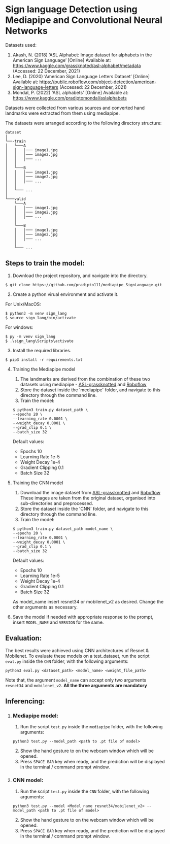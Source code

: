 # **Sign language Detection using Mediapipe and Convolutional Neural Networks**



Datasets used:
1. Akash, N. (2018) ‘ASL Alphabet: Image dataset for alphabets in the American Sign Language’ [Online] Available at: https://www.kaggle.com/grassknoted/asl-alphabet/metadata (Accessed: 22 December, 2021)
2. Lee, D. (2020) ‘American Sign Language Letters Dataset’  [Online] Available at: https://public.roboflow.com/object-detection/american-sign-language-letters (Accessed: 22 December, 2021)
3. Mondal, P. (2022) 'ASL alphabets' [Online] Available at: https://www.kaggle.com/pradiptomondal/aslalphabets


Datasets were collected from various sources and converted hand landmarks were extracted from them using mediapipe.

The datasets were arranged according to the following directory structure:

```
dataset
│    
└──-train  
│   └───A
│   │   │─── image1.jpg
│   │   │─── image2.jpg
│   │   │─── ...
│   │
│   └───B
│   │   │─── image1.jpg
│   │   │─── image2.jpg
│   │   │─── ...
│   │
│   └─── ...
│
└───valid
    └───A
    │   │─── image1.jpg
    │   │─── image2.jpg
    │   │─── ...
    │
    └───B
    │   │─── image1.jpg
    │   │─── image2.jpg
    │   │─── ...
    │
    └─── ...
```

## Steps to train the model:
1. Download the project repository, and navigate into the directory.
```
$ git clone https://github.com/pradipto111/mediapipe_SignLanguage.git
```

2. Create a python virual environment and activate it.


For Unix/MacOS:
```
$ python3 -m venv sign_lang
$ source sign_lang/bin/activate
```
For windows:
```
$ py -m venv sign_lang
$ .\sign_lang\Scripts\activate
```

3. Install the required libraries.
```
$ pip3 install -r requirements.txt
```

4. Training the Mediapipe model
    1. The landmarks are derived from the combination of these two datasets using mediapipe - [ASL-grassknotted](https://www.kaggle.com/grassknoted/asl-alphabet) and [Roboflow](https://public.roboflow.com/object-detection/american-sign-language-letters/1)
    2. Store the dataset inside the 'mediapipe' folder, and navigate to this directory through the command line.
    3. Train the model:
    ```
    $ python3 train.py dataset_path \
    --epochs 20 \
    --learning_rate 0.0001 \
    --weight_decay 0.0001 \
    --grad_clip 0.1 \
    --batch_size 32
    ```
    Default values:
    -   Epochs 10
    -   Learning Rate 1e-5
    -   Weight Decay 1e-4
    -   Gradient Clipping 0.1
    -   Batch Size 32

5. Training the CNN model
    1. Download the image dataset from [ASL-grassknotted](https://www.kaggle.com/grassknoted/asl-alphabet) and [Roboflow](https://public.roboflow.com/object-detection/american-sign-language-letters/1)
    These images are taken from the original dataset, organised into sub-directories and preprocessed.
    2. Store the dataset inside the 'CNN' folder, and navigate to this directory through the command line.
    3. Train the model:
    ```
    $ python3 train.py dataset_path model_name \
    --epochs 20 \
    --learning_rate 0.0001 \
    --weight_decay 0.0001 \
    --grad_clip 0.1 \
    --batch_size 32
    ```
    Default values:
    -   Epochs 10
    -   Learning Rate 1e-5
    -   Weight Decay 1e-4
    -   Gradient Clipping 0.1
    -   Batch Size 32

    As model_name insert resnet34 or mobilenet_v2 as desired. Change the other arguments as necessary.

6. Save the model if needed with appropriate response to the prompt, insert ```MODEL_NAME``` and ```VERSION``` for the same.




## Evaluation:
The best results were achieved using CNN architectures of Resnet & Mobilenet.
To evaluate these models on a test_dataset, run the script ```eval.py``` inside the ```CNN``` folder, with the following arguments:
```
python3 eval.py <dataset_path> <model_name> <weight_file_path>
```
Note that, the argument ```model_name``` can accept only two arguments ```resnet34``` and ```mobilenet_v2```.
**All the three arguments are mandatory**



## Inferencing:

1. ### Mediapipe model:
    1. Run the script ```test.py``` inside the ```mediapipe``` folder, with the following arguments:
    ```
    python3 test.py --model_path <path to .pt file of model>
    ```

    2. Show the hand gesture to on the webcam window which will be opened. 
    3. Press ``SPACE BAR`` key when ready, and the prediction will be displayed in the terminal / command prompt window.


2. ### CNN model:
    1. Run the script ```test.py``` inside the ```CNN``` folder, with the following arguments:
    ```
    python3 test.py --model <Model name resnet34/mobilenet_v2> --model_path <path to .pt file of model>
    ```

    2. Show the hand gesture to on the webcam window which will be opened. 
    3. Press ``SPACE BAR`` key when ready, and the prediction will be displayed in the terminal / command prompt window.



